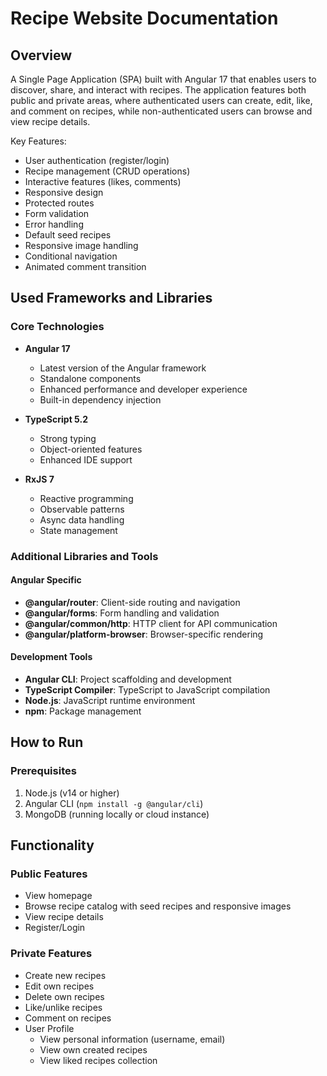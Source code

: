 # Recipe Website Documentation

## Overview
A Single Page Application (SPA) built with Angular 17 that enables users to discover, share, and interact with recipes. The application features both public and private areas, where authenticated users can create, edit, like, and comment on recipes, while non-authenticated users can browse and view recipe details.

Key Features:
- User authentication (register/login)
- Recipe management (CRUD operations)
- Interactive features (likes, comments)
- Responsive design
- Protected routes
- Form validation
- Error handling
- Default seed recipes
- Responsive image handling
- Conditional navigation
- Animated comment transition

## Used Frameworks and Libraries

### Core Technologies
- **Angular 17**
  - Latest version of the Angular framework
  - Standalone components
  - Enhanced performance and developer experience
  - Built-in dependency injection

- **TypeScript 5.2**
  - Strong typing
  - Object-oriented features
  - Enhanced IDE support
 
- **RxJS 7**
  - Reactive programming
  - Observable patterns
  - Async data handling
  - State management

### Additional Libraries and Tools

#### Angular Specific
- **@angular/router**: Client-side routing and navigation
- **@angular/forms**: Form handling and validation
- **@angular/common/http**: HTTP client for API communication
- **@angular/platform-browser**: Browser-specific rendering

#### Development Tools
- **Angular CLI**: Project scaffolding and development
- **TypeScript Compiler**: TypeScript to JavaScript compilation
- **Node.js**: JavaScript runtime environment
- **npm**: Package management

## How to Run

### Prerequisites
1. Node.js (v14 or higher)
2. Angular CLI (`npm install -g @angular/cli`)
3. MongoDB (running locally or cloud instance)

## Functionality

### Public Features
- View homepage
- Browse recipe catalog with seed recipes and responsive images
- View recipe details
- Register/Login

### Private Features
- Create new recipes
- Edit own recipes
- Delete own recipes
- Like/unlike recipes
- Comment on recipes
- User Profile 
  - View personal information (username, email)
  - View own created recipes
  - View liked recipes collection

